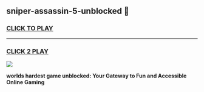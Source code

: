 
## sniper-assassin-5-unblocked 👋
<h3>
<a href="https://premium.freeplayer.one?title=sniper-assassin-5-unblocked&ref=14F">CLICK TO PLAY</a></h3>
<hr>

<h3>
<a href="https://premium.freeplayer.one?title=sniper-assassin-5-unblocked&ref=14F">CLICK 2 PLAY</a>
  
</h3>

<a href="https://premium.freeplayer.one?title=sniper-assassin-5-unblocked&ref=12F/"><img src="https://clearcache.store/games.png"></a>


**worlds hardest game unblocked: Your Gateway to Fun and Accessible Online Gaming**
